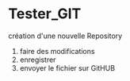 ﻿# Tester_GIT
création d'une nouvelle Repository

1. faire des modifications
2. enregistrer
3. envoyer le fichier sur GitHUB
